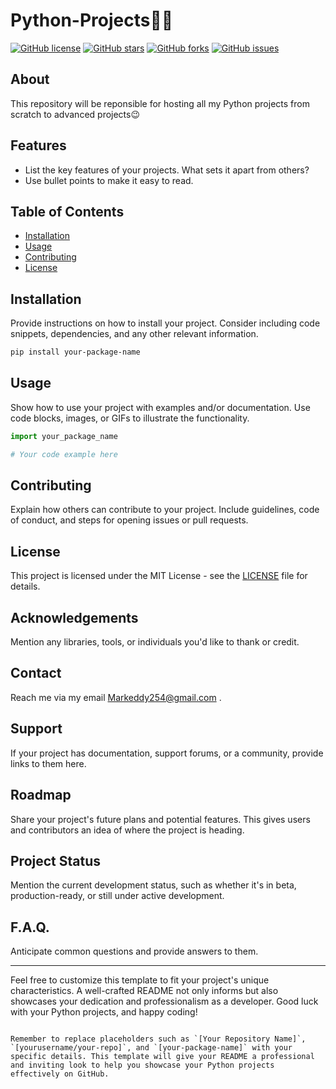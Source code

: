 # Python-Projects🐱‍👤

[![GitHub license](https://img.shields.io/badge/license-MIT-blue.svg)](LICENSE)
[![GitHub stars](https://img.shields.io/github/stars/MarkEddy001/python-projects-repo.svg)](https://github.com/MarkEddy001/python-projects-repo/stargazers)
[![GitHub forks](https://img.shields.io/github/forks/MarkEddy001/python-projects-repo.svg)](https://github.com/MarkEddy001/python-projects-repo/network)
[![GitHub issues](https://img.shields.io/github/issues/MarkEddy001/python-projects-repo.svg)](https://github.com/MarkEddy001/python-projects-repo/issues)

## About

This repository will be reponsible for hosting all my Python projects from scratch to advanced projects😉

## Features

- List the key features of your projects. What sets it apart from others?
- Use bullet points to make it easy to read.

## Table of Contents

- [Installation](#installation)
- [Usage](#usage)
- [Contributing](#contributing)
- [License](#license)

## Installation

Provide instructions on how to install your project. Consider including code snippets, dependencies, and any other relevant information.

```bash
pip install your-package-name
```

## Usage

Show how to use your project with examples and/or documentation. Use code blocks, images, or GIFs to illustrate the functionality.

```python
import your_package_name

# Your code example here
```

## Contributing

Explain how others can contribute to your project. Include guidelines, code of conduct, and steps for opening issues or pull requests.

## License

This project is licensed under the MIT License - see the [LICENSE](LICENSE) file for details.

## Acknowledgements

Mention any libraries, tools, or individuals you'd like to thank or credit.

## Contact

Reach me via my email Markeddy254@gmail.com .

## Support

If your project has documentation, support forums, or a community, provide links to them here.

## Roadmap

Share your project's future plans and potential features. This gives users and contributors an idea of where the project is heading.

## Project Status

Mention the current development status, such as whether it's in beta, production-ready, or still under active development.

## F.A.Q.

Anticipate common questions and provide answers to them.

---

Feel free to customize this template to fit your project's unique characteristics. A well-crafted README not only informs but also showcases your dedication and professionalism as a developer. Good luck with your Python projects, and happy coding!
```

Remember to replace placeholders such as `[Your Repository Name]`, `[yourusername/your-repo]`, and `[your-package-name]` with your specific details. This template will give your README a professional and inviting look to help you showcase your Python projects effectively on GitHub.
